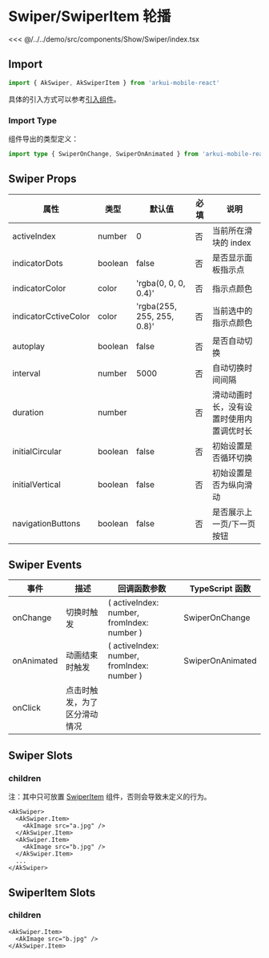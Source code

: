 # Swiper/SwiperItem 轮播

<CodeDemo name="Swiper">

<<< @/../../demo/src/components/Show/Swiper/index.tsx

</CodeDemo>

## Import

```js
import { AkSwiper, AkSwiperItem } from 'arkui-mobile-react'
```

具体的引入方式可以参考[引入组件](../guide/import.md)。

### Import Type

组件导出的类型定义：

```ts
import type { SwiperOnChange, SwiperOnAnimated } from 'arkui-mobile-react'
```

## Swiper Props

| 属性                 | 类型    | 默认值                     | 必填 | 说明                                     |
| -------------------- | ------- | -------------------------- | ---- | ---------------------------------------- |
| activeIndex          | number  | 0                          | 否   | 当前所在滑块的 index                     |
| indicatorDots        | boolean | false                      | 否   | 是否显示面板指示点                       |
| indicatorColor       | color   | 'rgba(0, 0, 0, 0.4)'       | 否   | 指示点颜色                               |
| indicatorCctiveColor | color   | 'rgba(255, 255, 255, 0.8)' | 否   | 当前选中的指示点颜色                     |
| autoplay             | boolean | false                      | 否   | 是否自动切换                             |
| interval             | number  | 5000                       | 否   | 自动切换时间间隔                         |
| duration             | number  |                            | 否   | 滑动动画时长，没有设置时使用内置调优时长 |
| initialCircular      | boolean | false                      | 否   | 初始设置是否循环切换                     |
| initialVertical      | boolean | false                      | 否   | 初始设置是否为纵向滑动                   |
| navigationButtons    | boolean | false                      | 否   | 是否展示上一页/下一页按钮                |

## Swiper Events

| 事件       | 描述                         | 回调函数参数                               | TypeScript 函数  |
| ---------- | ---------------------------- | ------------------------------------------ | ---------------- |
| onChange   | 切换时触发                   | ( activeIndex: number, fromIndex: number ) | SwiperOnChange   |
| onAnimated | 动画结束时触发               | ( activeIndex: number, fromIndex: number ) | SwiperOnAnimated |
| onClick    | 点击时触发，为了区分滑动情况 |                                            |                  |

## Swiper Slots

### children

注：其中只可放置 [SwiperItem](./Swiper.md#swiperitem-slots) 组件，否则会导致未定义的行为。

```tsx
<AkSwiper>
  <AkSwiper.Item>
    <AkImage src="a.jpg" />
  </AkSwiper.Item>
  <AkSwiper.Item>
    <AkImage src="b.jpg" />
  </AkSwiper.Item>
  ...
</AkSwiper>
```

## SwiperItem Slots

### children

```tsx
<AkSwiper.Item>
  <AkImage src="b.jpg" />
</AkSwiper.Item>
```
